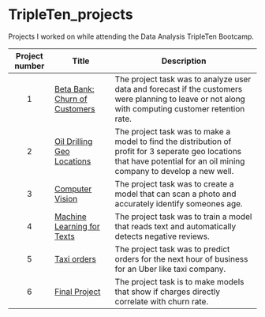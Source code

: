 # TripleTen_projects
Projects I worked on while attending the Data Analysis TripleTen Bootcamp.


| Project number | Title | Description |
| :-----------: | ----------- |----------- |
| 1 | [Beta Bank: Churn of Customers](https://github.com/AJ3408/TripleTen-Projects/blob/main/Beta_Bank_customer_churn.ipynb) |  The project task was to analyze user data and forecast if the customers were planning to leave or not along with computing customer retention rate. |
| 2 | [Oil Drilling Geo Locations](https://github.com/AJ3408/TripleTen-Projects/blob/main/Oil_Drilling_Geo_locations.ipynb) |  The project task was to make a model to find the distribution of profit for 3 seperate geo locations that have potential for an oil mining company to develop a new well. |
| 3 | [Computer Vision](https://github.com/AJ3408/TripleTen-Projects/blob/main/Machine_learning_computer_vision.ipynb) | The project task was to create a model that can scan a photo and accurately identify someones age. |
| 4 | [Machine Learning for Texts](https://github.com/AJ3408/TripleTen-Projects/blob/main/Machine_Learning_for_texts.ipynb) | The project task was to train a model that reads text and automatically detects negative reviews. |
| 5 | [Taxi orders](https://github.com/AJ3408/TripleTen-Projects/blob/main/Taxi_orders_predicted_within_one_hour.ipynb) | The project task was to predict orders for the next hour of business for an Uber like taxi company. |
| 6| [Final Project](https://github.com/AJ3408/TripleTen-Projects/blob/main/Final%20Project.ipynb) |  The project task is to make models that show if charges directly correlate with churn rate. | 
